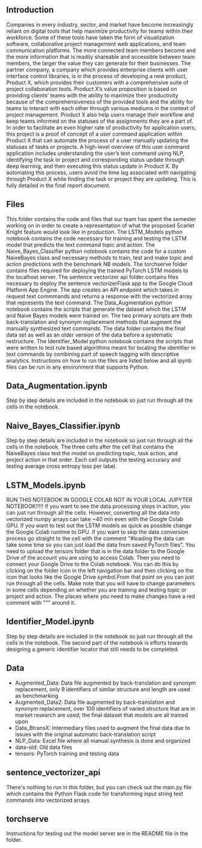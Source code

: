 Introduction
--------
Companies in every industry, sector, and market have become increasingly reliant on digital tools that help maximize productivity for teams within their workforce. Some of these tools have taken the form of visualization software, collaborative project management web applications, and team communication platforms. The more connected team members become and the more information that is readily shareable and accessible between team members, the larger the value they can generate for their businesses. The partner company, a company which provides enterprise clients with user interface control libraries, is in the process of developing a new product, Product X, which provides their customers with a comprehensive suite of project collaboration tools. Product X’s value proposition is based on providing clients’ teams with the ability to maximize their productivity because of the comprehensiveness of the provided tools and the ability for teams to interact with each other through various mediums in the context of project management. Product X also help users manage their workflow and keep teams informed on the statuses of the assignments they are a part of. In order to facilitate an even higher rate of productivity for application users, this project is a proof of concept of a user command application within Product X that can automate the process of a user manually updating the statuses of tasks or projects. A high-level overview of this user command application includes understanding the user’s text command using NLP, identifying the task or project and corresponding status update through deep learning, and then executing this status update in Product X. By automating this process, users avoid the time lag associated with navigating through Product X while finding the task or project they are updating. This is fully detailed in the final report document.


Files
--------
This folder contains the code and files that our team has spent the semester working on in order to create a representation
of what the proposed Scarlet Knight feature would look like in production. The LSTM_Models python notebook contains the code necessary
for training and testing the LSTM model that predicts the text command topic and action. The Naive_Bayes_Classifier python notebook
contains the code for a custom NaiveBayes class and necessary methods to train, test and make topic and action predictions with the benchmark NB models.
The torchserve folder contains files required for deploying the trained PyTorch LSTM models to the localhost server. The sentence vectorizer
api folder contains files necessary to deploy the sentence vectorizerFlask app to the Google Cloud Platform App Engine. The app creates an API
endpoint which takes in request text commmands and returns a response with the vectorized array that represents the text command. The Data_Augmentation
python notebook contains the scripts that generate the dataset which the LSTM and Naive Bayes models were trained on. The two primary scripts are theb
back-translation and synonym replacement methods that augment the manually synthesized text commands. The data folder contains the final data set as well as
an older version of the data before a systematic restructure. The Identifier_Model python notebook contains the scripts that were written to test rule based
algorithms meant for locating the identifier in text commands by combining part of speech tagging with descriptive analytics. Instructions on how to run the files
are listed below and all ipynb files can be run in any environment that supports Python.

Data_Augmentation.ipynb
-----------------------------
Step by step details are included in the notebook so just run through all the cells in the notebook.

Naive_Bayes_Classifier.ipynb
-----------------------------
Step by step details are included in the notebook so just run through all the cells in the notebook. The three cells after the cell that contains
the NaiveBayes class test the model on predicting topic, task action, and project action in that order. Each cell outputs the testing accuracy and 
testing average cross entropy loss per label.

LSTM_Models.ipynb
----------------------
RUN THIS NOTEBOOK IN GOOGLE COLAB NOT IN YOUR LOCAL JUPYTER NOTEBOOK!!!!! If you want to see the data processing steps in action, you can just
run through all the cells. However, converting all the data into vectorized numpy arrays can take ~40 min even with the Google Colab GPU. If you 
want to test out the LSTM models as quick as possible change the Google Colab runtime to GPU. If you want to skip the data conversion process
go straight to the cell with the comment "#loading the data can take some time so you can just load the data from saved PyTorch files". You need to upload the tensors
folder that is in the data folder to the Google Drive of the account you are using to access Colab. Then you need to connect your Google Drive to the Colab
notebook. You can do this by clicking on the folder icon in the left navigation bar and then clicking on the icon that looks like the Google Drive symbol.From 
that point on you can just run through all the cells. Make note that you will have to change parameters in some cells depending on whether you are training and testing 
topic or project and action. The places where you need to make changes have a red comment with """ around it. 

Identifier_Model.ipynb
-----------------------
Step by step details are included in the notebook so just run through all the cells in the notebook. The second part of the notebook is efforts towards
designing a generic identifier locator that still needs to be completed.

Data
-----------------------------
- Augmented_Data: Data file augmented by back-translation and synonym replacement, only 9 identifiers of similar structure and length are used as benchmarking
- Augmented_Data2: Data file augmented by back-translation and synonym replacement, over 100 identifiers of varied structure that are in market research are used;
                 the final dataset that models are all trained upon
- Data_BtransX: Intermediary files used to augment the final data due to issues with the original automatic back-translation script
- NLP_Data: Excel file where all manual synthesis is done and organized
- data-old: Old data files
- tensors: PyTorch training and testing data 


sentence_vectorizer_api 
-----------------------
There's nothing to run in this folder, but you can check out the main.py file which contains the Python Flask code for transforming input string text commands 
into vectorized arrays 

torchserve
-----------
Instructions for testing out the model server are in the README file in the folder.  
